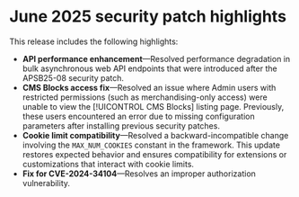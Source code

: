 # June 2025 security patch highlights

This release includes the following highlights:

* **API performance enhancement**—Resolved performance degradation in bulk asynchronous web API endpoints that were introduced after the APSB25-08 security patch.<!-- AC-14078 -->
* **CMS Blocks access fix**—Resolved an issue where Admin users with restricted permissions (such as merchandising-only access) were unable to view the [!UICONTROL CMS Blocks] listing page. Previously, these users encountered an error due to missing configuration parameters after installing previous security patches.<!-- AC-14087 -->
* **Cookie limit compatibility**—Resolved a backward-incompatible change involving the `MAX_NUM_COOKIES` constant in the framework. This update restores expected behavior and ensures compatibility for extensions or customizations that interact with cookie limits.<!-- AC-14475 -->
* **Fix for CVE-2024-34104**—Resolves an improper authorization vulnerability.<!-- AC-13917 -->
